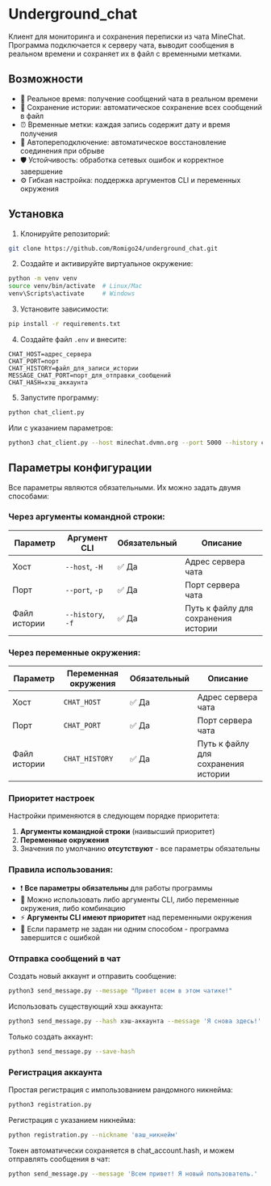 # Underground_chat

Клиент для мониторинга и сохранения переписки из чата MineChat. Программа подключается к серверу чата, выводит сообщения в реальном времени и сохраняет их в файл с временными метками.

## Возможности

- 📝 Реальное время: получение сообщений чата в реальном времени
- 💾 Сохранение истории: автоматическое сохранение всех сообщений в файл
- ⏰ Временные метки: каждая запись содержит дату и время получения
- 🔄 Автопереподключение: автоматическое восстановление соединения при обрыве
- 🛡️ Устойчивость: обработка сетевых ошибок и корректное завершение
- ⚙️ Гибкая настройка: поддержка аргументов CLI и переменных окружения

## Установка

1. Клонируйте репозиторий:
```bash
git clone https://github.com/Romigo24/underground_chat.git
```
2. Создайте и активируйте виртуальное окружение:
```bash
python -m venv venv
source venv/bin/activate  # Linux/Mac
venv\Scripts\activate     # Windows
```
3. Установите зависимости:

```bash
pip install -r requirements.txt
```
4. Создайте файл `.env` и внесите:
```
CHAT_HOST=адрес_сервера
CHAT_PORT=порт
CHAT_HISTORY=файл_для_записи_истории
MESSAGE_CHAT_PORT=порт_для_отправки_сообщений
CHAT_HASH=хэш_аккаунта

```
5. Запустите программу:
```bash
python chat_client.py
```

Или с указанием параметров:
```bash
python3 chat_client.py --host minechat.dvmn.org --port 5000 --history chat.log
```

## Параметры конфигурации

Все параметры являются обязательными. Их можно задать двумя способами:

### Через аргументы командной строки:

| Параметр | Аргумент CLI | Обязательный | Описание |
|----------|--------------|--------------|----------|
| Хост | `--host`, `-H` | ✅ Да | Адрес сервера чата |
| Порт | `--port`, `-p` | ✅ Да | Порт сервера чата |
| Файл истории | `--history`, `-f` | ✅ Да | Путь к файлу для сохранения истории |

### Через переменные окружения:

| Параметр | Переменная окружения | Обязательный | Описание |
|----------|---------------------|--------------|----------|
| Хост | `CHAT_HOST` | ✅ Да | Адрес сервера чата |
| Порт | `CHAT_PORT` | ✅ Да | Порт сервера чата |
| Файл истории | `CHAT_HISTORY` | ✅ Да | Путь к файлу для сохранения истории |

### Приоритет настроек

Настройки применяются в следующем порядке приоритета:
1. **Аргументы командной строки** (наивысший приоритет)
2. **Переменные окружения**
3. Значения по умолчанию **отсутствуют** - все параметры обязательны

### Правила использования:

- ❗ **Все параметры обязательны** для работы программы
- 📝 Можно использовать либо аргументы CLI, либо переменные окружения, либо комбинацию
- ⚡ **Аргументы CLI имеют приоритет** над переменными окружения
- 🔄 Если параметр не задан ни одним способом - программа завершится с ошибкой


### Отправка сообщений в чат
Создать новый аккаунт и отправить сообщение:
```bash
python3 send_message.py --message "Привет всем в этом чатике!"
```
Использовать существующий хэш аккаунта:
```bash
python3 send_message.py --hash хэш-аккаунта --message 'Я снова здесь!'
```
Только создать аккаунт:
```bash
python3 send_message.py --save-hash
```

### Регистрация аккаунта 
Простая регистрация с импользованием рандомного никнейма:
```bash
python3 registration.py
```

Регистрация с указанием никнейма:
```bash 
python registration.py --nickname 'ваш_никнейм'
```
Токен автоматически сохраняется в chat_account.hash, и можем отправлять сообщения в чат:
```bash
python send_message.py --message 'Всем привет! Я новый пользователь.'
```
